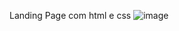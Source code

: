 Landing Page com html e css
![image](https://www.dropbox.com/s/odd9xtk4y9mh8ye/Captura%20de%20Tela%20%2819%29.png?dl=0)
